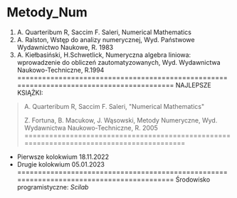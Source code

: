 # Metody_Num
1. A. Quarteribum R, Saccim F. Saleri, Numerical Mathematics
2. A. Ralston, Wstęp do analizy numerycznej, Wyd. Państwowe Wydawnictwo Naukowe, R. 1983
3. A. Kiełbasiński, H.Schwetlick, Numeryczna algebra liniowa: wprowadzenie do obliczeń zautomatyzowanych, Wyd. Wydawnictwa Naukowo-Techniczne, R.1994
=========================================================================================
NAJLEPSZE KSIĄŻKI:
> A. Quarteribum R, Saccim F. Saleri, "Numerical Mathematics"
> 
> Z. Fortuna, B. Macukow, J. Wąsowski, Metody Numeryczne, Wyd. Wydawnictwa Naukowo-Techniczne, R. 2005
=========================================================================================
* Pierwsze kolokwium
  18.11.2022
* Drugie kolokwium
  05.01.2023
=========================================================================================
  Środowisko programistyczne: *Scilab*
  
  
  
  
